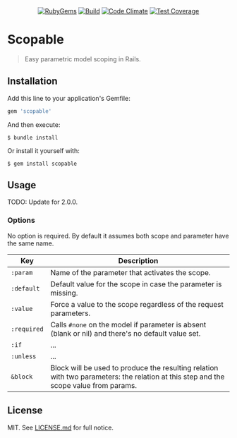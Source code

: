 <div align="center">
  <a href="https://rubygems.org/gems/scopable"><img alt="RubyGems" src="https://img.shields.io/gem/dt/scopable.svg?style=flat-square"></a>
  <a href="https://travis-ci.org/corenzan/scopable"><img alt="Build" src="https://img.shields.io/travis/corenzan/scopable.svg?style=flat-square"></a>
  <a href="https://codeclimate.com/github/corenzan/scopable"><img alt="Code Climate" src="https://img.shields.io/codeclimate/github/corenzan/scopable.svg?style=flat-square"></a>
  <a href="https://codeclimate.com/github/corenzan/scopable/coverage"><img alt="Test Coverage" src="https://img.shields.io/codeclimate/coverage/github/corenzan/scopable.svg?style=flat-square"></a>
</div>

# Scopable

> Easy parametric model scoping in Rails.

## Installation

Add this line to your application's Gemfile:

```ruby
gem 'scopable'
```

And then execute:

```shell
$ bundle install
```

Or install it yourself with:

```shell
$ gem install scopable
```

## Usage

TODO: Update for 2.0.0.

### Options

No option is required. By default it assumes both scope and parameter have the same name.

Key         | Description
------------|--------------------------------------------------------------------------------------------------------------
`:param`    | Name of the parameter that activates the scope.
`:default`  | Default value for the scope in case the parameter is missing.
`:value`    | Force a value to the scope regardless of the request parameters.
`:required` | Calls `#none` on the model if parameter is absent (blank or nil) and there's no default value set.
`:if`       | ...
`:unless`   | ...
`&block`    | Block will be used to produce the resulting relation with two parameters: the relation at this step and the scope value from params.

## License

MIT. See [LICENSE.md](LICENSE.md) for full notice.
